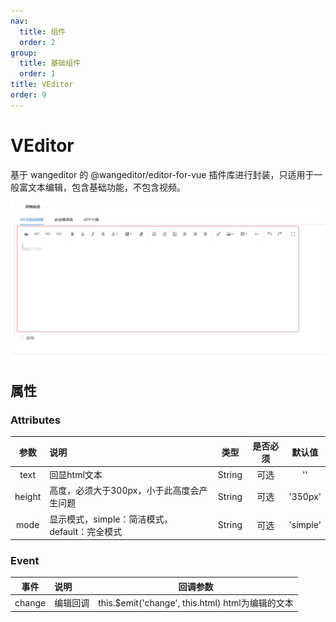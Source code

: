 ```yaml
---
nav:
  title: 组件
  order: 2
group:
  title: 基础组件
  order: 1
title: VEditor
order: 9
---
```


# VEditor

基于 wangeditor 的 @wangeditor/editor-for-vue 插件库进行封装，只适用于一般富文本编辑，包含基础功能，不包含视频。

![VEditor](../assets/base-component/editor.png)

## 属性

### Attributes

|      参数       | 说明                          |  类型   | 是否必须 |                      默认值                       |
| :-------------: | :---------------------------- | :-----: | :------: | :-----------------------------------------------: |
| text | 回显html文本                | String  |   可选   |                        ''                         |
| height | 高度，必须大于300px，小于此高度会产生问题  | String  |   可选   |                         '350px'                         |
| mode | 显示模式，simple：简洁模式，default：完全模式     | String  |   可选   |                         'simple'                         |

### Event

|   事件   | 说明         |      回调参数      |
| :------: | :----------- | :----------------: |
| change  | 编辑回调 |  this.$emit('change', this.html) html为编辑的文本 |

